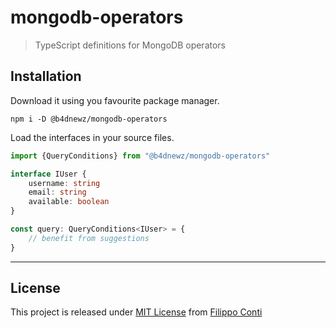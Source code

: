 # mongodb-operators

> TypeScript definitions for MongoDB operators 

## Installation

Download it using you favourite package manager.

```
npm i -D @b4dnewz/mongodb-operators
```

Load the interfaces in your source files.

```typescript
import {QueryConditions} from "@b4dnewz/mongodb-operators"

interface IUser {
    username: string
    email: string
    available: boolean
}

const query: QueryConditions<IUser> = {
    // benefit from suggestions
}
```

---

## License

This project is released under [MIT License](./LICENSE) from [Filippo Conti](https://b4dnewz.github.io/)